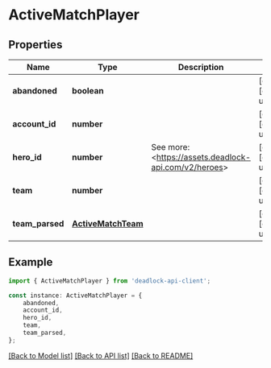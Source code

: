 # ActiveMatchPlayer


## Properties

Name | Type | Description | Notes
------------ | ------------- | ------------- | -------------
**abandoned** | **boolean** |  | [optional] [default to undefined]
**account_id** | **number** |  | [optional] [default to undefined]
**hero_id** | **number** | See more: &lt;https://assets.deadlock-api.com/v2/heroes&gt; | [optional] [default to undefined]
**team** | **number** |  | [optional] [default to undefined]
**team_parsed** | [**ActiveMatchTeam**](ActiveMatchTeam.md) |  | [optional] [default to undefined]

## Example

```typescript
import { ActiveMatchPlayer } from 'deadlock-api-client';

const instance: ActiveMatchPlayer = {
    abandoned,
    account_id,
    hero_id,
    team,
    team_parsed,
};
```

[[Back to Model list]](../README.md#documentation-for-models) [[Back to API list]](../README.md#documentation-for-api-endpoints) [[Back to README]](../README.md)
